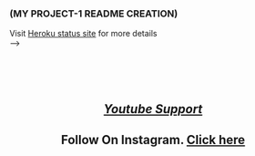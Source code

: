 ### (MY PROJECT-1 README CREATION)
Visit [Heroku status site](https://status.heroku.com) for more details
<br>
-->
<div align="center">
  
<div>
<br>
  
  <div>
<br>
<div>
  <br>

## _[Youtube Support](https://youtube.com/c/APMMODZ)_

## Follow On Instagram. [Click here](https://instagram.com/Ajuzz_Pc)

##

